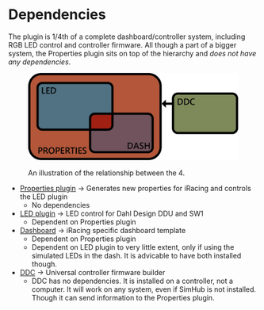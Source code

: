 # Dependencies

The plugin is 1/4th of a complete dashboard/controller system, including RGB LED control and controller firmware. All though a part of a bigger system, the Properties plugin sits on top of the hierarchy and _does not have any dependencies_.

<figure><img src="../../.gitbook/assets/Dependencies.png" alt=""><figcaption><p>An illustration of the relationship between the 4.</p></figcaption></figure>

* [Properties plugin](https://github.com/andreasdahl1987/DahlDesignProperties) -> Generates new properties for iRacing and controls the LED plugin
  * No dependencies
* [LED plugin](https://github.com/andreasdahl1987/DahlDesignLED) -> LED control for Dahl Design DDU and SW1
  * Dependent on Properties plugin
* [Dashboard](https://github.com/andreasdahl1987/DahlDesignDash) -> iRacing specific dashboard template
  * Dependent on Properties plugin
  * Dependent on LED plugin to very little extent, only if using the simulated LEDs in the dash. It is advicable to have both installed though.
* [DDC](https://github.com/andreasdahl1987/DahlDesignDDC) -> Universal controller firmware builder
  * DDC has no dependencies. It is installed on a controller, not a computer. It will work on any system, even if SimHub is not installed. Though it can send information to the Properties plugin.
